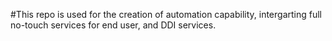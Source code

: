 #This repo is used for the creation of automation capability, intergarting full no-touch services for end user, and DDI services.
